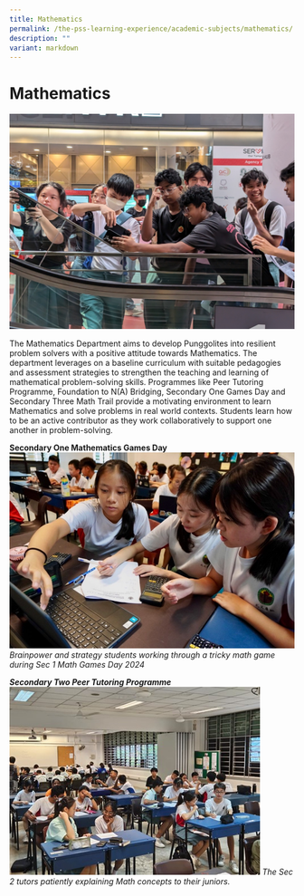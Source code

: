 ```yaml
---
title: Mathematics
permalink: /the-pss-learning-experience/academic-subjects/mathematics/
description: ""
variant: markdown
---
```

# Mathematics

![](/images/NEW_Sec3_Students_measuring_angles_of_elevation_using_clinometer_app.jpg)

The Mathematics Department aims to develop Punggolites into resilient problem solvers with a positive attitude towards Mathematics. The department leverages on a baseline curriculum with suitable pedagogies and assessment strategies to strengthen the teaching and learning of mathematical problem-solving skills. Programmes like Peer Tutoring Programme, Foundation to N(A) Bridging, Secondary One Games Day and Secondary Three Math Trail provide a motivating environment to learn Mathematics and solve problems in real world contexts. Students learn how to be an active contributor as they work collaboratively to support one another in problem-solving.

**Secondary One Mathematics Games Day**
![Brainpower and strategy students working through a tricky math game during Sec 1 Math Games Day 2024](/images/Academic%20Subjects/Mathematics/01__Brainpower_and_strategy_students_working_through_a_tricky_math_game_during_Sec_1_Math_Games_Day_2024.jpg)
*Brainpower and strategy students working through a tricky math game during Sec 1 Math Games Day 2024*

**_Secondary Two Peer Tutoring Programme_**
 ![](/images/Academic%20Subjects/Mathematics/Peer_Tutoring_Program_2.jpg)
          *The Sec 2 tutors patiently explaining Math concepts to their juniors.*


 
